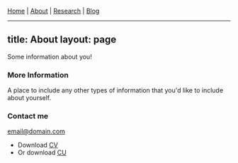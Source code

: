 [Home](index.md) | [About](about.md) | [Research](research.md) | [Blog](blog.md) 

---
title: About
layout: page
---

Some information about you!

### More Information

A place to include any other types of information that you'd like to include about yourself.

### Contact me

[email@domain.com](mailto:email@domain.com)


- Download [CV](cv.pdf)
- Or download [CU](whatever.com)
